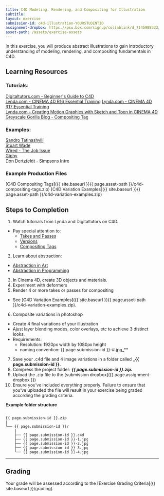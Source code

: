 ```yaml
---
title: C4D Modeling, Rendering, and Compositing for Illustration
subtitle: 
layout: exercise
submission-id: c4d-illustration-YOURSTUDENTID
assignment-dropbox: https://psu.box.com/signup/collablink/d_7145988533/13ad2af7488800
asset-path: /assets/exercise-assets
---
```


In this exercise, you will produce abstract illustrations to gain introductory understanding of modeling, rendering, and compositing fundamentals in C4D.

## Learning Resources

### Tutorials:

[Digitaltutors.com - Beginner's Guide to C4D](http://www.digitaltutors.com/tutorial/495-Beginners-Guide-to-CINEMA-4D)  
[Lynda.com - CINEMA 4D R16 Essential Training](http://www.lynda.com/CINEMA-4D-tutorials/CINEMA-4D-R16-Essential-Training/179588-2.html)
[Lynda.com - CINEMA 4D R17 Essential Training](http://www.lynda.com/CINEMA-4D-tutorials/Welcome/410689/462743-4.html)  
[Lynda.com - Creating Motion Graphics with Sketch and Toon in CINEMA 4D](http://www.lynda.com/After-Effects-tutorials/Welcome/384740/438890-4.html)  
[Greyscale Gorilla Blog - Compositing Tag](http://greyscalegorilla.com/tutorials/the-compositing-tag-the-answer-to-all-your-problems/)

### Examples:
[Sandro Tatinashvili](https://www.behance.net/gallery/35096329/Ambient-animations?utm_medium=email&utm_source=transactional&utm_campaign=activity-digest)  
[Stuart Wade](https://www.behance.net/gallery/33811436/Loops-2016)  
[Wired - The Job Issue](https://www.behance.net/gallery/22810679/Wired-Italy-The-Job-Issue-cover-animation)  
[Giphy](http://giphy.com/search/3d-loop/4)  
[Don Dertzfeldt - Simpsons Intro](https://www.youtube.com/watch?v=m78gYyTrG7Y&feature=youtu.be)

### Example Production Files
[C4D Compositing Tags]({{ site.baseurl }}{{ page.asset-path }}/c4d-compositing-tags.zip)
[C4D Variation Examples]({{ site.baseurl }}{{ page.asset-path }}/c4d-variation-examples.zip)

## Steps to Completion

1. Watch tutorials from Lynda and Digitaltutors on C4D.
  - Pay special attention to:
     - [Takes and Passes](http://www.lynda.com/CINEMA-4D-tutorials/Using-Take-System-compositing/410689/462748-4.html)
     - [Versions](http://www.lynda.com/CINEMA-4D-tutorials/Creating-versions-Take-System/410689/462749-4.html)
     - [Compositing Tags](https://www.youtube.com/watch?v=yA2g7wjIp3c)
2. Learn about abstraction:
  - [Abstraction in Art](https://www.youtube.com/watch?v=BDDOOutCclI)
  - [Abstraction in Programming](https://www.youtube.com/watch?v=mNOXCQpPsk0)
3. In Cinema 4D, create 3D objects and materials.
4. Experiment with deformers
5. Render 4 or more takes or passes for compositing
  - See [C4D Variation Examples]({{ site.baseurl }}{{ page.asset-path }}/c4d-variation-examples.zip).
6. Composite variations in photoshop
  - Create 4 final variations of your illustration
  - Ajust layer blending modes, color overlays, etc to achieve 3 distinct looks.
  - Requirements:
     - Resolution: 1920px width by 1080px height
     - naming convention: {{ page.submission-id }}-#.jpg_**
7. Save your .c4d file and 4 image variations in a folder called **_{{ page.submission-id }}.**
8. Compress the project folder: **_{{ page.submission-id }}.zip._**
9. Upload the .zip file to the [submission dropbox]({{ page.assignment-dropbox }})
10. Ensure you’ve included everything properly. Failure to ensure that you’ve uploaded the file will result in your exercise being graded according the grading criteria.

**Example folder structure**

```

{{ page.submission-id }}.zip
|
└── {{ page.submission-id }}/
    |
    ├── {{ page.submission-id }}.c4d
    ├── {{ page.submission-id }}-1.jpg
    ├── {{ page.submission-id }}-2.jpg
    ├── {{ page.submission-id }}-3.jpg
    └── {{ page.submission-id }}-4.jpg

```

* * *

## Grading
Your grade will be assessed according to the [Exercise Grading Criteria]({{ site.baseurl }}/grading). 

